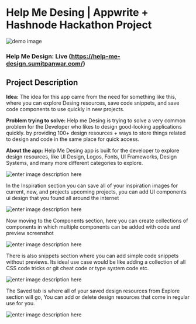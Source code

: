 # Help Me Desing | Appwrite + Hashnode Hackathon Project

![demo image](https://github.com/sumit-coder/help-me-design/assets/55745378/e7d21fa3-e41b-419e-9b04-d60bacf27372)


### Help Me Design: Live (https://help-me-design.sumitpanwar.com/)

## Project Description

**Idea:** The idea for this app came from the need for something like this, where you can explore Desing resources, save code snippets, and save code components to use quickly in new projects.

**Problem trying to solve:** Help me Desing is trying to solve a very common problem for the Developer who likes to design good-looking applications quickly. by providing 100+ design resources + ways to store things related to design and code in the same place for quick access.

**About the app:** Help Me Desing app is built for the developer to explore design resources, like UI Design, Logos, Fonts, UI Frameworks, Design Systems, and many more different categories to explore.

![enter image description here](https://cdn.hashnode.com/res/hashnode/image/upload/v1686664203397/c2cd7b9c-103d-49b8-b2f2-597d348eac15.png?auto=compress,format&format=webp)

In the Inspiration section you can save all of your inspiration images for current, new, and projects upcoming projects, you can add UI components ui design that you found all around the internet

![enter image description here](https://cdn.hashnode.com/res/hashnode/image/upload/v1686664422523/04f6a540-f292-42c0-bd0c-d906a0b1e6d4.png?auto=compress,format&format=webp)

Now moving to the Components section, here you can create collections of components in which multiple components can be added with code and preview screenshot

![enter image description here](https://cdn.hashnode.com/res/hashnode/image/upload/v1686666012911/f927a620-62fe-4ee9-9877-26bcca9c0fd4.png?auto=compress,format&format=webp)

There is also snippets section where you can add simple code snippets without previews. Its ideal use case would be like adding a collection of all CSS code tricks or git cheat code or type system code etc.

![enter image description here](https://cdn.hashnode.com/res/hashnode/image/upload/v1686666370297/efffffbd-643e-4c01-b681-b379b0aba77b.png?auto=compress,format&format=webp)

The Saved tab is where all of your saved design resources from Explore section will go, You can add or delete design resources that come in regular use for you.

![enter image description here](https://cdn.hashnode.com/res/hashnode/image/upload/v1686760819306/3d7bdc48-206f-455e-a93d-711d1027b69c.png?auto=compress,format&format=webp)




